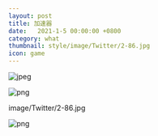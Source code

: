 ```yaml
---
layout: post
title: 加速器
date:   2021-1-5 00:00:00 +0800
category: what
thumbnail: style/image/Twitter/2-86.jpg
icon: game
---
```




![jpeg](/myPage/style/image/ast1/image2.jpeg)

![png](/myPage/style/image/neutrino/media/image2.png)

image/Twitter/2-86.jpg


![png](/myPage/style/image/Twitter/4-10.png)